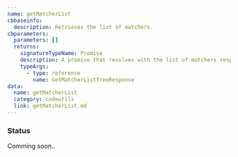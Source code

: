 ```yaml
---
name: getMatcherList
cbbaseinfo:
  description: Retrieves the list of matchers.
cbparameters:
  parameters: []
  returns:
    signatureTypeName: Promise
    description: A promise that resolves with the list of matchers response.
    typeArgs:
      - type: reference
        name: GetMatcherListTreeResponse
data:
  name: getMatcherList
  category: codeutils
  link: getMatcherList.md
---
```

<CBBaseInfo/> 
 <CBParameters/>

### Status 
Comming soon..